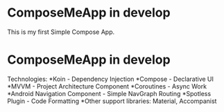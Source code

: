 # ComposeMeApp in develop

This is my first Simple Compose App.

# ComposeMeApp in develop

Technologies:
*Koin - Dependency Injection
*Compose - Declarative UI
*MVVM - Project Architecture Component
*Coroutines - Async Work
*Android Navigation Component - Simple NavGraph Routing
*Spotless Plugin - Code Formatting
*Other support libraries: Material, Accompanist
